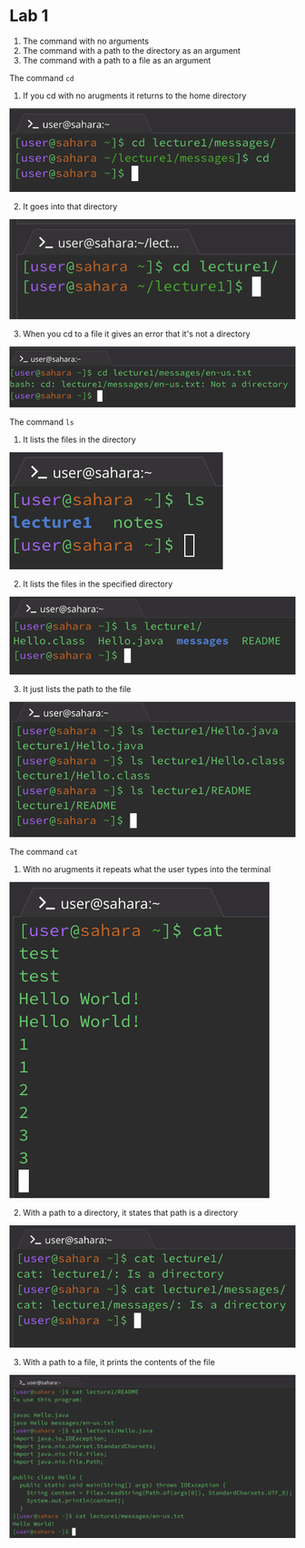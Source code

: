 # Lab 1

1. The command with no arguments
2. The command with a path to the directory as an argument
3. The command with a path to a file as an argument

The command `cd`

1. If you cd with no arugments it returns to the home directory
 
![Image](lab1_files/cd_no_arguments_ex.png)

2. It goes into that directory                  
 
![Image](lab1_files/cd_directory.png)

3. When you cd to a file it gives an error that it's not a directory
 
![Image](lab1_files/cd_to_file.png)


The command `ls`

1. It lists the files in the directory                
 
![Image](lab1_files/ls_no_args.png)

2. It lists the files in the specified directory
 
![Image](lab1_files/ls_path_directory.png)

3. It just lists the path to the file
 
![Image](lab1_files/ls_to_file.png)


The command `cat`

1. With no arugments it repeats what the user types into the terminal          
 
![Image](lab1_files/cat_no_args.png)

2. With a path to a directory, it states that path is a directory
 
![Image](lab1_files/cat_to_directory.png)

3. With a path to a file, it prints the contents of the file
 
![Image](lab1_files/cat_to_file.png)
